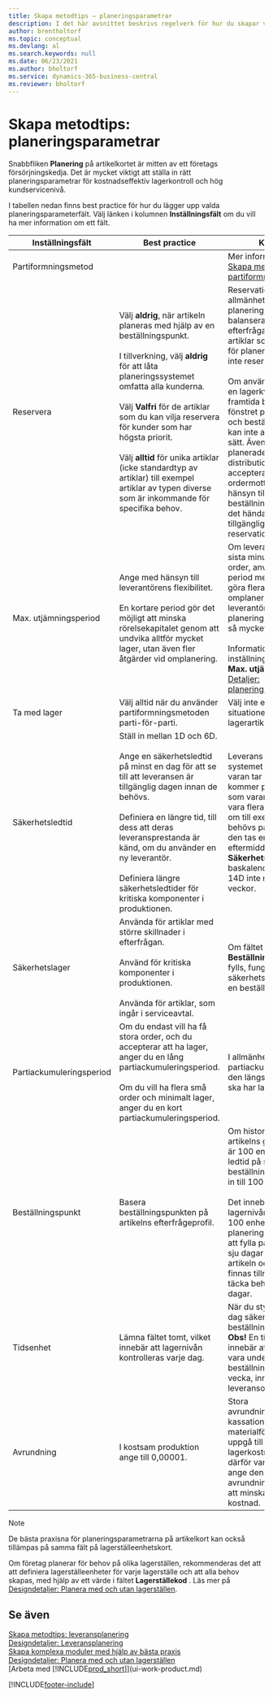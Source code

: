 ```yaml
---
title: Skapa metodtips – planeringsparametrar
description: I det här avsnittet beskrivs regelverk för hur du skapar valda planeringsparameter fält med snabbfliken Planering på artikelkortet.
author: brentholtorf
ms.topic: conceptual
ms.devlang: al
ms.search.keywords: null
ms.date: 06/23/2021
ms.author: bholtorf
ms.service: dynamics-365-business-central
ms.reviewer: bholtorf
---
```

# <a name="setup-best-practices-planning-parameters"></a>Skapa metodtips: planeringsparametrar

Snabbfliken **Planering** på artikelkortet är mitten av ett företags försörjningskedja. Det är mycket viktigt att ställa in rätt planeringsparametrar för kostnadseffektiv lagerkontroll och hög kundservicenivå.  

 I tabellen nedan finns best practice för hur du lägger upp valda planeringsparameterfält. Välj länken i kolumnen **Inställningsfält** om du vill ha mer information om ett fält.  

|Inställningsfält|Best practice|Kommentar|  
|-----------------|-------------------|-------------|  
|Partiformningsmetod||Mer information finns i [Skapa metodtips: partiformningsmetoder](setup-best-practices-reordering-policies.md).|  
|Reservera|Välj **aldrig**, när artikeln planeras med hjälp av en beställningspunkt.<br /><br /> I tillverkning, välj **aldrig** för att låta planeringssystemet omfatta alla kunderna.<br /><br /> Välj **Valfri** för de artiklar som du kan vilja reservera för kunder som har högsta priorit.<br /><br /> Välj **alltid** för unika artiklar (icke standardtyp av artiklar) till exempel artiklar av typen diverse som är inkommande för specifika behov.|Reservationer motverkar i allmänhet syftet med planering, som är att balansera tillgång och efterfrågan. Därför bör artiklar som har upprättats för planering, generellt sett inte reservers.<br /><br /> Om användaren reserverar en lagerkvantitet för framtida behov, störs fönstret planeringsgrund, och beställningspunkten kan inte användas på rätt sätt. Även om den planerade distributionslagernivån är accepterad av ordermottagaren med hänsyn till beställningspunkten, kan det hända att antalet inte är tillgängligt på grund av reservation.|  
|Max. utjämningsperiod|Ange med hänsyn till leverantörens flexibilitet.<br /><br /> En kortare period gör det möjligt att minska rörelsekapitalet genom att undvika alltför mycket lager, utan även fler åtgärder vid omplanering.|Om leverantören accepterar sista minuten-ändringar i order, använd en kortare period men var beredd att göra flera åtgärder för omplanering. Om leverantören kräver fast planering, utöka din period så mycket som möjligt.<br /><br /> Information om globala inställningar finns i fältet **Max. utjämningsperiod** se [Detaljer: planeringsparametrar](design-details-planning-parameters.md).|  
|Ta med lager|Välj alltid när du använder partiformningsmetoden parti-för-parti.|Välj inte endast i vissa situationer, t.ex, när lagerartiklar inte är säljbara.|  
|Säkerhetsledtid|Ställ in mellan 1D och 6D.<br /><br /> Ange en säkerhetsledtid på minst en dag för att se till att leveransen är tillgänglig dagen innan de behövs.<br /><br /> Definiera en längre tid, till dess att deras leveransprestanda är känd, om du använder en ny leverantör.<br /><br /> Definiera längre säkerhetsledtider för kritiska komponenter i produktionen.|Leverans som planeras i systemet för att undvika att varan tar slut i lager kommer på samma dag som varan tar slut. Det kan vara flera timmar för sent, om till exempel, leveransen behövs på morgonen, och den tas emot på eftermiddagen. **Obs!** Fältet **Säkerhetsledtid** använder baskalendern. Därför är 14D inte nödvändigtvis två veckor.|  
|Säkerhetslager|Använda för artiklar med större skillnader i efterfrågan.<br /><br /> Använd för kritiska komponenter i produktionen.<br /><br /> Använda för artiklar, som ingår i serviceavtal.|Om fältet **Beställningspunkt** inte fylls, fungerar säkerhetslagret också som en beställningspunkt.|  
|Partiackumuleringsperiod|Om du endast vill ha få stora order, och du accepterar att ha lager, anger du en lång partiackumuleringsperiod.<br /><br /> Om du vill ha flera små order och minimalt lager, anger du en kort partiackumuleringsperiod.|I allmänhet är partiackumuleringsperioden den längsta period som du ska har lagret.|  
|Beställningspunkt|Basera beställningspunkten på artikelns efterfrågeprofil.|Om historiskt data visar att artikelns genomsnittsbehov är 100 enheter under en ledtid på sju dagar, kan beställningspunkten ställas in till 100 som ett minimum.<br /><br /> Det innebär att när lagernivån sjunker under 100 enheter kommer planeringssystemet föreslå att fylla på, eftersom det tar sju dagar för att leverera artikeln och det måste finnas tillräckligt för att täcka behovet under sju dagar.|  
|Tidsenhet|Lämna fältet tomt, vilket innebär att lagernivån kontrolleras varje dag.|När du styr lagernivån varje dag säkerställer du optimal beställningspunktplanering. **Obs!** En tidsenhet på 1v innebär att lagernivån kan vara under beställningspunkten i en vecka, innan en leveransorder föreslås.|  
|Avrundning|I kostsam produktion ange till 0,00001.|Stora avrundningskvantiteter av kassationsartiklar, eller materialförbrukning kan uppgå till mycket stor lagerkostnader. Den kan därför vara nödvändigt att ange den minsta avrundningsprecisionen för att minska den potentiella kostnad.|  

> [!NOTE]  
> De bästa praxisna för planeringsparametrarna på artikelkort kan också tillämpas på samma fält på lagerställeenhetskort.  
>
> Om företag planerar för behov på olika lagerställen, rekommenderas det att att definiera lagerställeenheter för varje lagerställe och att alla behov skapas, med hjälp av ett värde i fältet **Lagerställekod** . Läs mer på [Designdetaljer: Planera med och utan lagerställen](production-planning-with-without-locations.md).  

## <a name="see-also"></a>Se även
[Skapa metodtips: leveransplanering](setup-best-practices-supply-planning.md)  
[Designdetaljer: Leveransplanering](design-details-supply-planning.md)  
[Skapa komplexa moduler med hjälp av bästa praxis](set-up-complex-application-areas-using-best-practices.md)  
[Designdetaljer: Planera med och utan lagerställen](production-planning-with-without-locations.md)  
[Arbeta med [!INCLUDE[prod_short](includes/prod_short.md)]](ui-work-product.md)


[!INCLUDE[footer-include](includes/footer-banner.md)]
